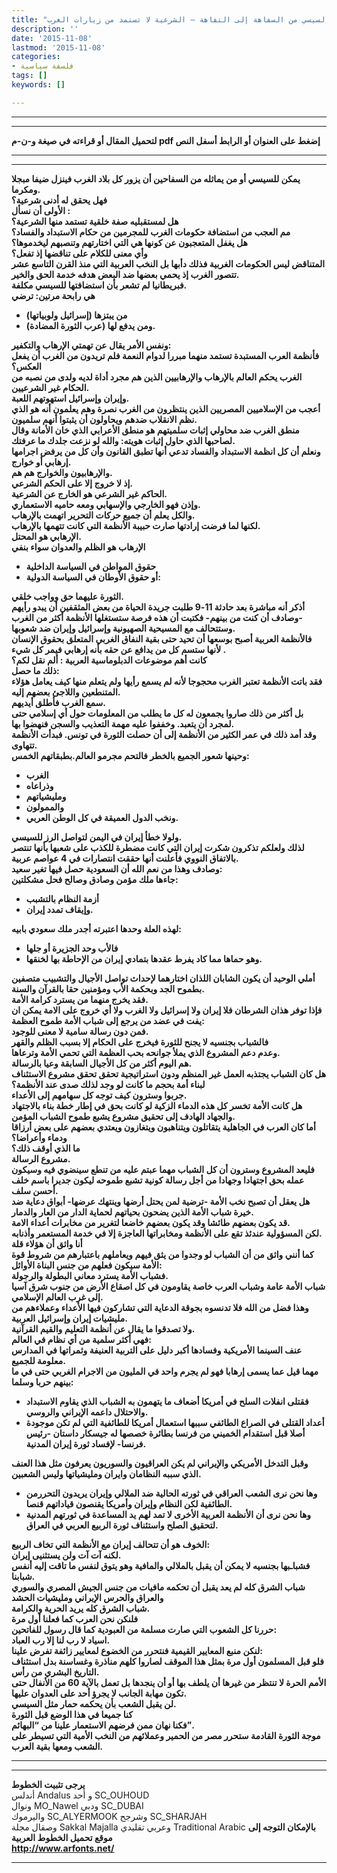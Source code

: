 ```yaml
---
title: "السيسي من السفاهة إلى التفاهة – الشرعية لا تستمد من زيارات الغرب"
description: ''
date: '2015-11-08'
lastmod: '2015-11-08'
categories:
- فلسفة سياسية
tags: []
keywords: []

---
```

---

---

**لتحميل المقال أو قراءته في صيغة و-ن-م pdf إضغط على العنوان أو الرابط أسفل النص**

---



---

**يمكن للسيسي أو من يماثله من السفاحين أن يزور كل بلاد الغرب فينزل ضيفا مبجلا ومكرما.  
فهل يحقق له أدنى شرعية؟  
الأولى أن نسأل :  
هل لمستقبليه صفة خلقية تستمد منها الشرعية؟  
مم العجب من استضافة حكومات الغرب للمجرمين من حكام الاستبداد والفساد؟  
هل يغفل المتعجبون عن كونها هي التي اختارتهم وتنصبهم ليخدموها؟  
وأي معنى للكلام على تناقضها إذ تفعل؟  
المتناقض ليس الحكومات الغربية فذلك دأبها بل النخب العربية التي منذ القرن التاسع عشر تتصور الغرب إذ يحمي بعضها ضد البعض هدفه خدمة الحق والخير.  
فبريطانيا لم تشعر بأن استضافتها للسيسي مكلفة.  
هي رابحة مرتين: ترضي**

* **من يبتزها (إسرائيل ولوبياتها)**
* **ومن يدفع لها (عرب الثورة المضادة).**

**ونفس الأمر يقال عن تهمتي الإرهاب والتكفير:  
فأنظمة العرب المستبدة تستمد منهما مبررا لدوام النعمة فلم تريدون من الغرب أن يفعل العكس؟  
الغرب يحكم العالم بالإرهاب والإرهابيين الذين هم مجرد أداة لديه ولدى من نصبه من الحكام غير الشرعيين.  
وإيران وإسرائيل استهوتهم اللعبة.  
أعجب من الإسلاميين المصريين الذين ينتظرون من الغرب نصرة وهم يعلمون أنه هو الذي نظم الانقلاب ضدهم ويحاولون أن يثبتوا أنهم سلميون.  
منطق الغرب ضد محاولي إثبات سلميتهم هو منطق الأعرابي الذي خان الأمانة وقال لصاحبها الذي حاول إثبات هويته: والله لو نزعت جلدك ما عرفتك.  
ونعلم أن كل انظمة الاستبداد والفساد تدعي أنها تطبق القانون وأن كل من يرفض اجرامها إرهابي أو خوارج.  
والإرهابيون والخوارج هم هم.  
إذ لا خروج إلا على الحكم الشرعي.  
الحاكم غير الشرعي هو الخارج عن الشرعية.  
وإذن فهو الخارجي والإسهابي ومعه حاميه الاستعماري.  
والكل يعلم أن جميع حركات التحرير اتهمت بالإرهاب.  
لكنها لما فرضت إرادتها صارت حبيبة الأنظمة التي كانت تتهمها بالإرهاب.  
الإرهابي هو المحتل.  
الإرهاب هو الظلم والعدوان سواء بنفي**

* **حقوق المواطن في السياسة الداخلية**
* **أو حقوق الأوطان في السياسة الدولية:**

**الثورة عليهما حق وواجب خلقي.  
أذكر أنه مباشرة بعد حادثة 11-9 طلبت جريدة الحياة من بعض المثقفين أن يبدو رأيهم -وصادف أن كنت من بينهم- فكتبت أن هذه فرصة ستستغلها الأنظمة أكثر من الغرب وستتحالف مع المسيحية الصهيونية وإسرائيل وإيران ضد شعوبها.  
فالأنظمة العربية أصبح بوسعها أن تحيد حتى بقية النفاق الغربي المتعلق بحقوق الإنسان لأنها ستسم كل من يدافع عن حقه بأنه إرهابي فيمر كل شيء .  
كانت أهم موضوعات الدبلوماسية العربية : ألم نقل لكم؟  
ذلك ما حصل:  
فقد باتت الأنظمة تعتبر الغرب محجوجا لأنه لم يسمع رأيها ولم يتعلم منها كيف يعامل هؤلاء المتنطعين واللاجئ بعضهم إليه.  
سمع الغرب فأطلق أيديهم.  
بل أكثر من ذلك صاروا يجمعون له كل ما يطلب من المعلومات حول أي إسلامي حتى لمجرد أن يتعبد. وخففوا عليه مهمة التعذيب والسجن فنهضوا بها.  
وقد أمد ذلك في عمر الكثير من الأنظمة إلى أن حصلت الثورة في تونس. فبدأت الأنظمة تتهاوى.  
وحينها شعور الجميع بالخطر فالتحم مجرمو العالم.بطبقاتهم الخمس:**

* **الغرب**
* **وذراعاه**
* **ومليشياتهم**
* **والممولون**
* **ونخب الدول العميقة في كل الوطن العربي.**

**ولولا خطأ إيران في اليمن لتواصل الرز للسيسي.  
لذلك ولعلكم تذكرون شكرت إيران التي كانت مضطرة للكذب على شعبها بأنها تنتصر بالاتفاق النووي فأعلنت أنها حققت انتصارات في 4 عواصم عربية.  
وصادف وهذا من نعم الله أن السعودية حصل فيها تغير سعيد:  
جاءها ملك مؤمن وصادق وصالح فحل مشكلتين:**

* **أزمة النظام بالتشبب**
* **وإيقاف تمدد إيران.**

**لهذه العلة وحدها اعتبرته أجدر ملك سعودي بابيه:**

* **فالأب وحد الجزيرة أو جلها**
* **وهو حماها مما كاد يفرط عقدها بتمادي إيران من الإحاطة بها لخنقها.**

**أملي الوحيد أن يكون الشابان اللذان اختارهما لإحداث تواصل الأجيال والتشبيب متصفين بطموح الجد وبحكمة الأب ومؤمنين حقا بالقرآن والسنة.  
فقد يخرج منهما من يسترد كرامة الأمة.  
فإذا توفر هذان الشرطان فلا إيران ولا إسرائيل ولا الغرب ولا أي خروج على الامة يمكن ان يفت في عضد من يرجع إلى شباب الأمة طموح العظمة:  
فمن دون رسالة سامية لا معنى للوجود.  
فالشباب بجنسيه لا يجنح للثورة فيخرج على الحكام إلا بسبب الظلم والقهر  
وعدم دعم المشروع الذي يملأ جوانحه بحب العظمة التي تحمي الأمة وترعاها.  
هم اليوم أكثر من كل الأجيال السابقة وعيا بالرسالة.  
هل كان الشباب يجتذبه العمل غير المنظم ودون استراتيجية تحقق تحقق مشروع الاستئناف لبناء أمة بحجم ما كانت لو وجد لذلك صدى عند الأنظمة؟  
جربوا وسترون كيف توجه كل سهامهم إلى الأعداء.  
هل كانت الأمة تخسر كل هذه الدماء الزكية لو كانت بحق في إطار خطة بناء بالاجتهاد والجهاد الهادف إلى تحقيق مشروع يشبع طموح الشباب المؤمن.  
أما كان العرب في الجاهلية يتقاتلون ويتناهبون ويتغازون ويعتدي بعضهم على بعض أرزاقا ودماء وأعراضا؟  
ما الذي أوقف ذلك؟  
مشروع الرسالة.  
فليعد المشروع وسترون أن كل الشباب مهما عبتم عليه من تنطع سينضوي فيه وسيكون عمله بحق اجتهادا وجهادا من أجل رسالة كونية تشبع طموحه ليكون جديرا باسم خلف أحسن سلف.  
هل يعقل أن تصبح نخب الأمة -ترضية لمن يحتل أرضها وينتهك عرضها- أبواق دعاية ضد خيرة شباب الأمة الذين يضحون بحياتهم لحماية الدار من العار والدمار.  
قد يكون بعضهم طائشا وقد يكون بعضهم خاضعا لتغرير من مخابرات أعداء الامة.  
لكن المسؤولية عندئذ تقع على الأنظمة ومخابراتها العاجزة إلا في خدمة المستعمر وأذنابه.  
أنا واثق أن هؤلاء قلة  
كما أنني واثق من أن الشباب لو وجدوا من يثق فيهم ويعاملهم باعتبارهم من شروط قوة الأمة سيكون فعلهم من جنس البناة الأوائل:  
فشباب الأمة يسترد معاني البطولة والرجولة.  
شباب الأمة عامة وشباب العرب خاصة يقاومون في كل اصقاع الأرض من جنوب شرق آسيا إلى غرب العالم الإسلامي.  
وهذا فضل من الله فلا تدنسوه بجوقة الدعاية التي تشاركون فيها الأعداء وعملاءهم من مليشيات إيران وإسرائيل العربية.  
ولا تصدقوا ما يقال عن أنظمة التعليم والقيم القرآنية.  
فهي أكثر سلمية من أي نظام في العالم:  
عنف السينما الأمريكية وفسادها أكبر دليل على التربية العنيفة وثمراتها في المدارس معلومة للجميع.  
مهما قيل عما يسمى إرهابا فهو لم يجرم واحد في المليون من الاجرام الغربي حتى في ما بينهم حربا وسلما:**

* **فقتلى انفلات السلح في أمريكا أضعاف ما يتهمون به الشباب الذي يقاوم الاستبداد والاحتلال داعمه الإيراني والروسي.**
* **أعداد القتلى في الصراع الطائفي سببها استعمال أمريكا للطائفية التي لم تكن موجودة أصلا قبل استقدام الخميني من فرنسا بطائرة خصصها له جيسكار داستان -رئيس فرنسا- لإفساد ثورة إيران المدنية.**

**وقبل التدخل الأمريكي والإيراني لم يكن العراقيون والسوريون يعرفون مثل هذا العنف الذي سببه النظامان وايران ومليشياتها وليس الشعبين.**

* **وها نحن نرى الشعب العراقي في ثورته الحالية ضد الملالي وإيران يريدون التحررمن الطائفية لكن النظام وإيران وأمريكا يقنصون قياداتهم قنصا.**
* **وها نحن نرى أن الأنظمة العربية الأخرى لا تمد لهم يد المساعدة في ثورتهم المدنية لتحقيق الصلح واستئناف ثورة الربيع العربي في العراق.**

**الخوف هو أن تتحالف إيران مع الأنظمة التي تخاف الربيع:  
لكنه آت آت ولن يستثنيى إيران.  
فشباـبها بجنسيه لا يمكن أن يقبل بالملالي والمافية وهو يتوق لنفس ما تاقت إليه أنفس شبابنا.  
شباب الشرق كله لم يعد يقبل أن تحكمه مافيات من جنس الجيش المصري والسوري والعراق والحرس الإيراني ومليشيات الحشد  
شباب الشرق كله يريد الحرية والكرامة.  
فلنكن نحن العرب كما فعلنا أول مرة  
حررنا كل الشعوب التي صارت مسلمة من العبودية كما قال رسول للفاتحين:  
اسياد لا رب لنا إلا رب العباد.  
لنكن منبع المعايير القيمية فنتحرر من الخضوع لمعايير زائفة تفرض علينا:  
فلو قبل المسلمون أول مرة بمثل هذا الموقف لصاروا كلهم مناذرة وغساسنة بدل استئناف التاريخ البشري من رأس.  
الأمم الحرة لا تنتظر من غيرها أن يلطف بها أو أن ينجدها بل تعمل بالآية 60 من الأنفال حتى تكون مهابة الجانب لا يجرؤ أحد على العدوان عليها.  
لن يقبل الشعب بأن يحكمه حمار مثل السيسي.  
كنا جميعا في هذا الوضع قبل الثورة  
فكنا نهان ممن فرضهم الاستعمار علينا من “البهائم”.  
موجة الثورة القادمة ستحرر مصر من الحمير وعملائهم من النخب الأمية التي تسيطر على الشعب ومعها بقية العرب.**

---

---

**يرجى تثبيت الخطوط**   
 أندلس Andalus  و أحد SC\_OUHOUD  
 ونوال MO\_Nawel  ودبي SC\_DUBAI   
 واليرموك SC\_ALYERMOOK  وشرجح SC\_SHARJAH   
 وصقال مجلة Sakkal Majalla وعربي تقليدي Traditional Arabic  **بالإمكان التوجه إلى موقع تحميل الخطوط العربية  
 http://www.arfonts.net/**

---

###